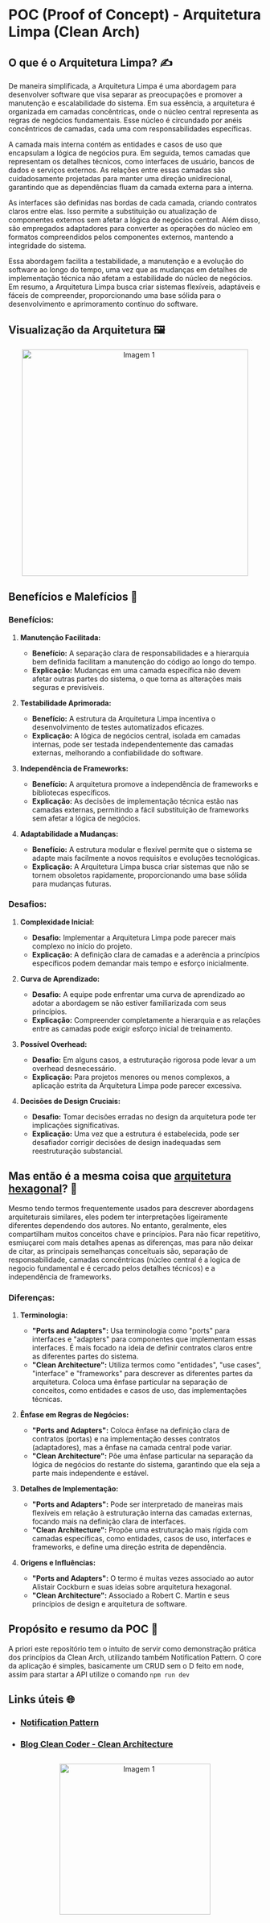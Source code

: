 # POC (Proof of Concept) - Arquitetura Limpa (Clean Arch)

  

## O que é o Arquitetura Limpa? :writing_hand:

De maneira simplificada, a Arquitetura Limpa é uma abordagem para desenvolver software que visa separar as preocupações e promover a manutenção e escalabilidade do sistema. Em sua essência, a arquitetura é organizada em camadas concêntricas, onde o núcleo central representa as regras de negócios fundamentais. Esse núcleo é circundado por anéis concêntricos de camadas, cada uma com responsabilidades específicas.

A camada mais interna contém as entidades e casos de uso que encapsulam a lógica de negócios pura. Em seguida, temos camadas que representam os detalhes técnicos, como interfaces de usuário, bancos de dados e serviços externos. As relações entre essas camadas são cuidadosamente projetadas para manter uma direção unidirecional, garantindo que as dependências fluam da camada externa para a interna.

As interfaces são definidas nas bordas de cada camada, criando contratos claros entre elas. Isso permite a substituição ou atualização de componentes externos sem afetar a lógica de negócios central. Além disso, são empregados adaptadores para converter as operações do núcleo em formatos compreendidos pelos componentes externos, mantendo a integridade do sistema.

Essa abordagem facilita a testabilidade, a manutenção e a evolução do software ao longo do tempo, uma vez que as mudanças em detalhes de implementação técnica não afetam a estabilidade do núcleo de negócios. Em resumo, a Arquitetura Limpa busca criar sistemas flexíveis, adaptáveis e fáceis de compreender, proporcionando uma base sólida para o desenvolvimento e aprimoramento contínuo do software.

## Visualização da Arquitetura :framed_picture:

<p align="center">
  <img src="https://www.zup.com.br/wp-content/uploads/2021/10/Clean-Architecture-5.png" height="450" alt="Imagem 1">
</p>

## Benefícios e Malefícios :raised_eyebrow:
### Benefícios:

1.  **Manutenção Facilitada:**
    
    -   **Benefício:** A separação clara de responsabilidades e a hierarquia bem definida facilitam a manutenção do código ao longo do tempo.
    -   **Explicação:** Mudanças em uma camada específica não devem afetar outras partes do sistema, o que torna as alterações mais seguras e previsíveis.
2.  **Testabilidade Aprimorada:**
    
    -   **Benefício:** A estrutura da Arquitetura Limpa incentiva o desenvolvimento de testes automatizados eficazes.
    -   **Explicação:** A lógica de negócios central, isolada em camadas internas, pode ser testada independentemente das camadas externas, melhorando a confiabilidade do software.
3.  **Independência de Frameworks:**
    
    -   **Benefício:** A arquitetura promove a independência de frameworks e bibliotecas específicos.
    -   **Explicação:** As decisões de implementação técnica estão nas camadas externas, permitindo a fácil substituição de frameworks sem afetar a lógica de negócios.
4.  **Adaptabilidade a Mudanças:**
    
    -   **Benefício:** A estrutura modular e flexível permite que o sistema se adapte mais facilmente a novos requisitos e evoluções tecnológicas.
    -   **Explicação:** A Arquitetura Limpa busca criar sistemas que não se tornem obsoletos rapidamente, proporcionando uma base sólida para mudanças futuras.

### Desafios:

1.  **Complexidade Inicial:**
    
    -   **Desafio:** Implementar a Arquitetura Limpa pode parecer mais complexo no início do projeto.
    -   **Explicação:** A definição clara de camadas e a aderência a princípios específicos podem demandar mais tempo e esforço inicialmente.
2.  **Curva de Aprendizado:**
    
    -   **Desafio:** A equipe pode enfrentar uma curva de aprendizado ao adotar a abordagem se não estiver familiarizada com seus princípios.
    -   **Explicação:** Compreender completamente a hierarquia e as relações entre as camadas pode exigir esforço inicial de treinamento.
3.  **Possível Overhead:**
    
    -   **Desafio:** Em alguns casos, a estruturação rigorosa pode levar a um overhead desnecessário.
    -   **Explicação:** Para projetos menores ou menos complexos, a aplicação estrita da Arquitetura Limpa pode parecer excessiva.
4.  **Decisões de Design Cruciais:**
    
    -   **Desafio:** Tomar decisões erradas no design da arquitetura pode ter implicações significativas.
    -   **Explicação:** Uma vez que a estrutura é estabelecida, pode ser desafiador corrigir decisões de design inadequadas sem reestruturação substancial.
	
## Mas então é a mesma coisa que [arquitetura hexagonal](https://github.com/gabsferrara/Hexagonal-POC/blob/main/READme.md)? :thinking:
Mesmo tendo termos frequentemente usados para descrever abordagens arquiteturais similares, eles podem ter interpretações ligeiramente diferentes dependendo dos autores. No entanto, geralmente, eles compartilham muitos conceitos chave e princípios. Para não ficar repetitivo, esmiuçarei com mais detalhes apenas as diferenças, mas para não deixar de citar, as principais semelhanças conceituais são, separação de responsabilidade, camadas concêntricas (núcleo central é a logica de negocio fundamental e é cercado pelos detalhes técnicos) e a independência de frameworks.

### Diferenças:

1.  **Terminologia:**
    
    -   **"Ports and Adapters":** Usa terminologia como "ports" para interfaces e "adapters" para componentes que implementam essas interfaces. É mais focado na ideia de definir contratos claros entre as diferentes partes do sistema.
    -   **"Clean Architecture":** Utiliza termos como "entidades", "use cases", "interface" e "frameworks" para descrever as diferentes partes da arquitetura. Coloca uma ênfase particular na separação de conceitos, como entidades e casos de uso, das implementações técnicas.
2.  **Ênfase em Regras de Negócios:**
    
    -   **"Ports and Adapters":** Coloca ênfase na definição clara de contratos (portas) e na implementação desses contratos (adaptadores), mas a ênfase na camada central pode variar.
    -   **"Clean Architecture":** Põe uma ênfase particular na separação da lógica de negócios do restante do sistema, garantindo que ela seja a parte mais independente e estável.
3.  **Detalhes de Implementação:**
    
    -   **"Ports and Adapters":** Pode ser interpretado de maneiras mais flexíveis em relação à estruturação interna das camadas externas, focando mais na definição clara de interfaces.
    -   **"Clean Architecture":** Propõe uma estruturação mais rígida com camadas específicas, como entidades, casos de uso, interfaces e frameworks, e define uma direção estrita de dependência.
4.  **Origens e Influências:**
    
    -   **"Ports and Adapters":** O termo é muitas vezes associado ao autor Alistair Cockburn e suas ideias sobre arquitetura hexagonal.
    -   **"Clean Architecture":** Associado a Robert C. Martin e seus princípios de design e arquitetura de software.

## Propósito e resumo da POC :mage:

A priori este repositório tem o intuito de servir como demonstração prática dos princípios da Clean Arch, utilizando também Notification Pattern.
O core da aplicação é simples, basicamente um CRUD sem o D feito em node, assim para startar a API utilize o comando ``npm run dev``

## Links úteis :globe_with_meridians:
- ### [Notification Pattern](https://martinfowler.com/eaaDev/Notification.html)
- ### [Blog Clean Coder - Clean Architecture](https://blog.cleancoder.com/uncle-bob/2012/08/13/the-clean-architecture.html)
	
## 
<p align="center">
  <img src="https://res.cloudinary.com/practicaldev/image/fetch/s--dq8RyO7j--/c_imagga_scale,f_auto,fl_progressive,h_500,q_auto,w_1000/https://dev-to-uploads.s3.amazonaws.com/uploads/articles/yni25eg5uo2wazf0rzns.jpeg" height="300" alt="Imagem 1">
</p>